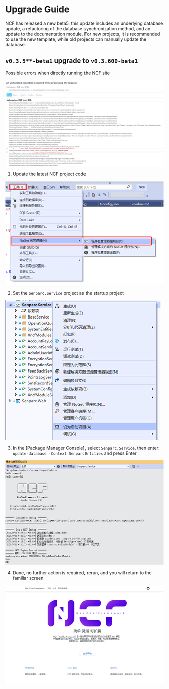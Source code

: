 # Upgrade Guide

NCF has released a new beta5, this update includes an underlying database update, a refactoring of the database synchronization method, and an update to the documentation module. For new projects, it is recommended to use the new template, while old projects can manually update the database.

## `v0.3.5**-beta1` upgrade to `v0.3.600-beta1`

Possible errors when directly running the NCF site

![Image text](./images/update/error_v506_to_v600.png)

1. Update the latest NCF project code

![Image text](./images/update/error_v506_to_v600_solution_step1.png)

2. Set the `Senparc.Service` project as the startup project

![Image text](./images/update/error_v506_to_v600_solution_step2.png)

3. In the [Package Manager Console], select `Senparc.Service`, then enter: `update-database -Context SenparcEntities` and press Enter

![Image text](./images/update/error_v506_to_v600_solution_step3.png)

4. Done, no further action is required, rerun, and you will return to the familiar screen

![Image text](./images/update/ncf_home.png)
